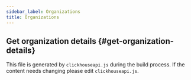```yaml
---
sidebar_label: Organizations
title: Organizations
---
```


## Get organization details {#get-organization-details}

This file is generated by `clickhouseapi.js` during the build process.  If the 
content needs changing please edit `clickhouseapi.js`.
